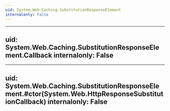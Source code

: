```yaml
---
uid: System.Web.Caching.SubstitutionResponseElement
internalonly: False
---
```


---
uid: System.Web.Caching.SubstitutionResponseElement.Callback
internalonly: False
---

---
uid: System.Web.Caching.SubstitutionResponseElement.#ctor(System.Web.HttpResponseSubstitutionCallback)
internalonly: False
---
